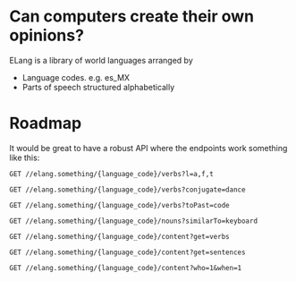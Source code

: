 # Can computers create their own opinions?

ELang is a library of world languages arranged by 

- Language codes. e.g. es_MX
- Parts of speech structured alphabetically

# Roadmap

It would be great to have a robust API where the endpoints work something like this:

```
GET //elang.something/{language_code}/verbs?l=a,f,t

GET //elang.something/{language_code}/verbs?conjugate=dance

GET //elang.something/{language_code}/verbs?toPast=code

GET //elang.something/{language_code}/nouns?similarTo=keyboard

GET //elang.something/{language_code}/content?get=verbs

GET //elang.something/{language_code}/content?get=sentences

GET //elang.something/{language_code}/content?who=1&when=1
```